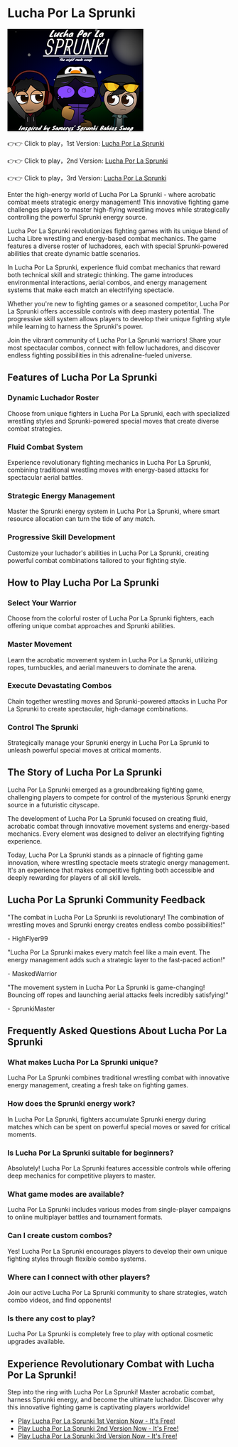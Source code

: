# Lucha Por La Sprunki

![Lucha Por La Sprunki](https://raw.githubusercontent.com/sprunkiscrunkly/lucha-por-la-sprunki/refs/heads/main/lucha-por-la-sprunki.png "Lucha Por La Sprunki")

👉👉 Click to play，1st Version: [Lucha Por La Sprunki](https://sprunksters.com/lucha-por-la-sprunki/ "Lucha Por La Sprunki")

👉👉 Click to play，2nd Version: [Lucha Por La Sprunki](https://sprunkiscrunkly.com/lucha-por-la-sprunki/ "Lucha Por La Sprunki")

👉👉 Click to play，3rd Version: [Lucha Por La Sprunki](https://sprunkipyramixed.com/lucha-por-la-sprunki/ "Lucha Por La Sprunki")

Enter the high-energy world of Lucha Por La Sprunki - where acrobatic combat meets strategic energy management! This innovative fighting game challenges players to master high-flying wrestling moves while strategically controlling the powerful Sprunki energy source.

Lucha Por La Sprunki revolutionizes fighting games with its unique blend of Lucha Libre wrestling and energy-based combat mechanics. The game features a diverse roster of luchadores, each with special Sprunki-powered abilities that create dynamic battle scenarios.

In Lucha Por La Sprunki, experience fluid combat mechanics that reward both technical skill and strategic thinking. The game introduces environmental interactions, aerial combos, and energy management systems that make each match an electrifying spectacle.

Whether you're new to fighting games or a seasoned competitor, Lucha Por La Sprunki offers accessible controls with deep mastery potential. The progressive skill system allows players to develop their unique fighting style while learning to harness the Sprunki's power.

Join the vibrant community of Lucha Por La Sprunki warriors! Share your most spectacular combos, connect with fellow luchadores, and discover endless fighting possibilities in this adrenaline-fueled universe.

## Features of Lucha Por La Sprunki

### Dynamic Luchador Roster

Choose from unique fighters in Lucha Por La Sprunki, each with specialized wrestling styles and Sprunki-powered special moves that create diverse combat strategies.

### Fluid Combat System

Experience revolutionary fighting mechanics in Lucha Por La Sprunki, combining traditional wrestling moves with energy-based attacks for spectacular aerial battles.

### Strategic Energy Management

Master the Sprunki energy system in Lucha Por La Sprunki, where smart resource allocation can turn the tide of any match.

### Progressive Skill Development

Customize your luchador's abilities in Lucha Por La Sprunki, creating powerful combat combinations tailored to your fighting style.

## How to Play Lucha Por La Sprunki

### Select Your Warrior

Choose from the colorful roster of Lucha Por La Sprunki fighters, each offering unique combat approaches and Sprunki abilities.

### Master Movement

Learn the acrobatic movement system in Lucha Por La Sprunki, utilizing ropes, turnbuckles, and aerial maneuvers to dominate the arena.

### Execute Devastating Combos

Chain together wrestling moves and Sprunki-powered attacks in Lucha Por La Sprunki to create spectacular, high-damage combinations.

### Control The Sprunki

Strategically manage your Sprunki energy in Lucha Por La Sprunki to unleash powerful special moves at critical moments.

## The Story of Lucha Por La Sprunki

Lucha Por La Sprunki emerged as a groundbreaking fighting game, challenging players to compete for control of the mysterious Sprunki energy source in a futuristic cityscape.

The development of Lucha Por La Sprunki focused on creating fluid, acrobatic combat through innovative movement systems and energy-based mechanics. Every element was designed to deliver an electrifying fighting experience.

Today, Lucha Por La Sprunki stands as a pinnacle of fighting game innovation, where wrestling spectacle meets strategic energy management. It's an experience that makes competitive fighting both accessible and deeply rewarding for players of all skill levels.

## Lucha Por La Sprunki Community Feedback

"The combat in Lucha Por La Sprunki is revolutionary! The combination of wrestling moves and Sprunki energy creates endless combo possibilities!"

\- HighFlyer99

"Lucha Por La Sprunki makes every match feel like a main event. The energy management adds such a strategic layer to the fast-paced action!"

\- MaskedWarrior

"The movement system in Lucha Por La Sprunki is game-changing! Bouncing off ropes and launching aerial attacks feels incredibly satisfying!"

\- SprunkiMaster

## Frequently Asked Questions About Lucha Por La Sprunki

### What makes Lucha Por La Sprunki unique?

Lucha Por La Sprunki combines traditional wrestling combat with innovative energy management, creating a fresh take on fighting games.

### How does the Sprunki energy work?

In Lucha Por La Sprunki, fighters accumulate Sprunki energy during matches which can be spent on powerful special moves or saved for critical moments.

### Is Lucha Por La Sprunki suitable for beginners?

Absolutely! Lucha Por La Sprunki features accessible controls while offering deep mechanics for competitive players to master.

### What game modes are available?

Lucha Por La Sprunki includes various modes from single-player campaigns to online multiplayer battles and tournament formats.

### Can I create custom combos?

Yes! Lucha Por La Sprunki encourages players to develop their own unique fighting styles through flexible combo systems.

### Where can I connect with other players?

Join our active Lucha Por La Sprunki community to share strategies, watch combo videos, and find opponents!

### Is there any cost to play?

Lucha Por La Sprunki is completely free to play with optional cosmetic upgrades available.

## Experience Revolutionary Combat with Lucha Por La Sprunki!

Step into the ring with Lucha Por La Sprunki! Master acrobatic combat, harness Sprunki energy, and become the ultimate luchador. Discover why this innovative fighting game is captivating players worldwide!

- [Play Lucha Por La Sprunki 1st Version Now - It's Free!](https://sprunksters.com/lucha-por-la-sprunki/)
- [Play Lucha Por La Sprunki 2nd Version Now - It's Free!](https://sprunkiscrunkly.com/lucha-por-la-sprunki/)
- [Play Lucha Por La Sprunki 3rd Version Now - It's Free!](https://sprunkipyramixed.com/lucha-por-la-sprunki/)
